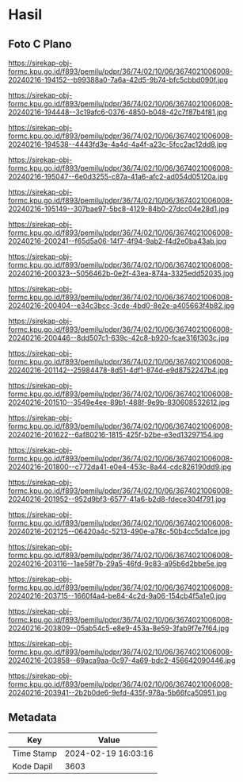 # Hasil

## Foto C Plano

https://sirekap-obj-formc.kpu.go.id/f893/pemilu/pdpr/36/74/02/10/06/3674021006008-20240216-194152--b99388a0-7a6a-42d5-9b74-bfc5cbbd090f.jpg

https://sirekap-obj-formc.kpu.go.id/f893/pemilu/pdpr/36/74/02/10/06/3674021006008-20240216-194448--3c19afc6-0376-4850-b048-42c7f87b4f81.jpg

https://sirekap-obj-formc.kpu.go.id/f893/pemilu/pdpr/36/74/02/10/06/3674021006008-20240216-194538--4443fd3e-4a4d-4a4f-a23c-5fcc2ac12dd8.jpg

https://sirekap-obj-formc.kpu.go.id/f893/pemilu/pdpr/36/74/02/10/06/3674021006008-20240216-195047--6e0d3255-c87a-41a6-afc2-ad054d05120a.jpg

https://sirekap-obj-formc.kpu.go.id/f893/pemilu/pdpr/36/74/02/10/06/3674021006008-20240216-195149--307bae97-5bc8-4129-84b0-27dcc04e28d1.jpg

https://sirekap-obj-formc.kpu.go.id/f893/pemilu/pdpr/36/74/02/10/06/3674021006008-20240216-200241--f65d5a06-14f7-4f94-9ab2-f4d2e0ba43ab.jpg

https://sirekap-obj-formc.kpu.go.id/f893/pemilu/pdpr/36/74/02/10/06/3674021006008-20240216-200323--5056462b-0e2f-43ea-874a-3325edd52035.jpg

https://sirekap-obj-formc.kpu.go.id/f893/pemilu/pdpr/36/74/02/10/06/3674021006008-20240216-200404--e34c3bcc-3cde-4bd0-8e2e-a405663f4b82.jpg

https://sirekap-obj-formc.kpu.go.id/f893/pemilu/pdpr/36/74/02/10/06/3674021006008-20240216-200446--8dd507c1-639c-42c8-b920-fcae316f303c.jpg

https://sirekap-obj-formc.kpu.go.id/f893/pemilu/pdpr/36/74/02/10/06/3674021006008-20240216-201142--25984478-8d51-4df1-874d-e9d8752247b4.jpg

https://sirekap-obj-formc.kpu.go.id/f893/pemilu/pdpr/36/74/02/10/06/3674021006008-20240216-201510--3549e4ee-89b1-488f-9e9b-830608532612.jpg

https://sirekap-obj-formc.kpu.go.id/f893/pemilu/pdpr/36/74/02/10/06/3674021006008-20240216-201622--6af80216-1815-425f-b2be-e3ed13297154.jpg

https://sirekap-obj-formc.kpu.go.id/f893/pemilu/pdpr/36/74/02/10/06/3674021006008-20240216-201800--c772da41-e0e4-453c-8a44-cdc826190dd9.jpg

https://sirekap-obj-formc.kpu.go.id/f893/pemilu/pdpr/36/74/02/10/06/3674021006008-20240216-201952--952d9bf3-6577-41a6-b2d8-fdece304f791.jpg

https://sirekap-obj-formc.kpu.go.id/f893/pemilu/pdpr/36/74/02/10/06/3674021006008-20240216-202125--06420a4c-5213-490e-a78c-50b4cc5da1ce.jpg

https://sirekap-obj-formc.kpu.go.id/f893/pemilu/pdpr/36/74/02/10/06/3674021006008-20240216-203116--1ae58f7b-29a5-46fd-9c83-a95b6d2bbe5e.jpg

https://sirekap-obj-formc.kpu.go.id/f893/pemilu/pdpr/36/74/02/10/06/3674021006008-20240216-203715--1660f4a4-be84-4c2d-9a06-154cb4f5a1e0.jpg

https://sirekap-obj-formc.kpu.go.id/f893/pemilu/pdpr/36/74/02/10/06/3674021006008-20240216-203809--05ab54c5-e8e9-453a-8e59-3fab9f7e7f64.jpg

https://sirekap-obj-formc.kpu.go.id/f893/pemilu/pdpr/36/74/02/10/06/3674021006008-20240216-203858--69aca9aa-0c97-4a69-bdc2-456642090446.jpg

https://sirekap-obj-formc.kpu.go.id/f893/pemilu/pdpr/36/74/02/10/06/3674021006008-20240216-203941--2b2b0de6-9efd-435f-978a-5b66fca50951.jpg


## Metadata

| Key        | Value               |
| ---------- | ------------------- |
| Time Stamp | 2024-02-19 16:03:16 |
| Kode Dapil | 3603                |



